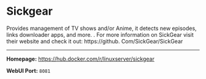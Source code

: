# Sickgear

Provides management of TV shows and/or Anime, it detects new episodes, links downloader apps, and more. . For more information on SickGear visit their website and check it out: https://github. Com/SickGear/SickGear

---

**Homepage:** https://hub.docker.com/r/linuxserver/sickgear

**WebUI Port:** `8081`